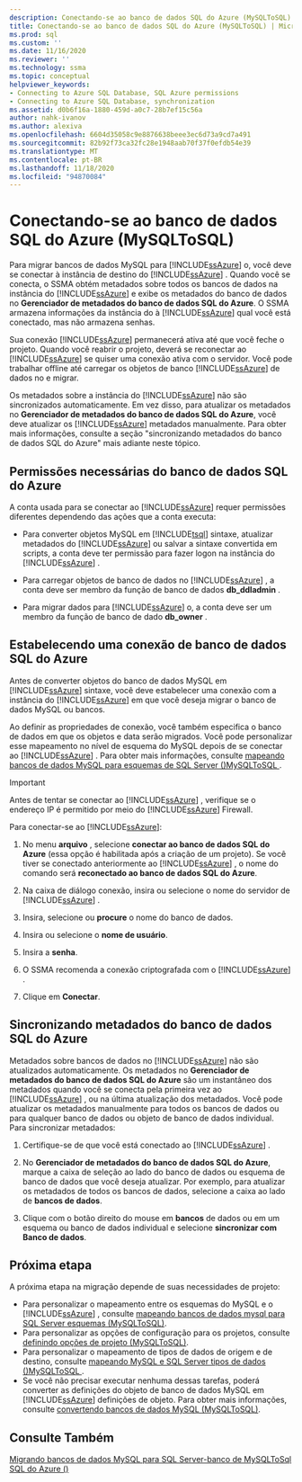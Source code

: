 ```yaml
---
description: Conectando-se ao banco de dados SQL do Azure (MySQLToSQL)
title: Conectando-se ao banco de dados SQL do Azure (MySQLToSQL) | Microsoft Docs
ms.prod: sql
ms.custom: ''
ms.date: 11/16/2020
ms.reviewer: ''
ms.technology: ssma
ms.topic: conceptual
helpviewer_keywords:
- Connecting to Azure SQL Database, SQL Azure permissions
- Connecting to Azure SQL Database, synchronization
ms.assetid: d0b6f16a-1880-459d-a0c7-28b7ef15c56a
author: nahk-ivanov
ms.author: alexiva
ms.openlocfilehash: 6604d35058c9e8876638beee3ec6d73a9cd7a491
ms.sourcegitcommit: 82b92f73ca32fc28e1948aab70f37f0efdb54e39
ms.translationtype: MT
ms.contentlocale: pt-BR
ms.lasthandoff: 11/18/2020
ms.locfileid: "94870084"
---
```

# <a name="connecting-to-azure-sql-database-mysqltosql"></a>Conectando-se ao banco de dados SQL do Azure (MySQLToSQL)

Para migrar bancos de dados MySQL para [!INCLUDE[ssAzure](../../includes/ssazure_md.md)] o, você deve se conectar à instância de destino do [!INCLUDE[ssAzure](../../includes/ssazure_md.md)] . Quando você se conecta, o SSMA obtém metadados sobre todos os bancos de dados na instância do [!INCLUDE[ssAzure](../../includes/ssazure_md.md)] e exibe os metadados do banco de dados no **Gerenciador de metadados do banco de dados SQL do Azure**. O SSMA armazena informações da instância do à [!INCLUDE[ssAzure](../../includes/ssazure_md.md)] qual você está conectado, mas não armazena senhas.

Sua conexão [!INCLUDE[ssAzure](../../includes/ssazure_md.md)] permanecerá ativa até que você feche o projeto. Quando você reabrir o projeto, deverá se reconectar ao [!INCLUDE[ssAzure](../../includes/ssazure_md.md)] se quiser uma conexão ativa com o servidor. Você pode trabalhar offline até carregar os objetos de banco [!INCLUDE[ssAzure](../../includes/ssazure_md.md)] de dados no e migrar.

Os metadados sobre a instância do [!INCLUDE[ssAzure](../../includes/ssazure_md.md)] não são sincronizados automaticamente. Em vez disso, para atualizar os metadados no **Gerenciador de metadados do banco de dados SQL do Azure**, você deve atualizar os [!INCLUDE[ssAzure](../../includes/ssazure_md.md)] metadados manualmente. Para obter mais informações, consulte a seção "sincronizando metadados do banco de dados SQL do Azure" mais adiante neste tópico.

## <a name="required-azure-sql-database-permissions"></a>Permissões necessárias do banco de dados SQL do Azure

A conta usada para se conectar ao [!INCLUDE[ssAzure](../../includes/ssazure_md.md)] requer permissões diferentes dependendo das ações que a conta executa:

- Para converter objetos MySQL em [!INCLUDE[tsql](../../includes/tsql-md.md)] sintaxe, atualizar metadados do [!INCLUDE[ssAzure](../../includes/ssazure_md.md)] ou salvar a sintaxe convertida em scripts, a conta deve ter permissão para fazer logon na instância do [!INCLUDE[ssAzure](../../includes/ssazure_md.md)] .

- Para carregar objetos de banco de dados no [!INCLUDE[ssAzure](../../includes/ssazure_md.md)] , a conta deve ser membro da função de banco de dados **db_ddladmin** .

- Para migrar dados para [!INCLUDE[ssAzure](../../includes/ssazure_md.md)] o, a conta deve ser um membro da função de banco de dado **db_owner** .

## <a name="establishing-an-azure-sql-database-connection"></a>Estabelecendo uma conexão de banco de dados SQL do Azure

Antes de converter objetos do banco de dados MySQL em [!INCLUDE[ssAzure](../../includes/ssazure_md.md)] sintaxe, você deve estabelecer uma conexão com a instância do [!INCLUDE[ssAzure](../../includes/ssazure_md.md)] em que você deseja migrar o banco de dados MySQL ou bancos.

Ao definir as propriedades de conexão, você também especifica o banco de dados em que os objetos e data serão migrados. Você pode personalizar esse mapeamento no nível de esquema do MySQL depois de se conectar ao [!INCLUDE[ssAzure](../../includes/ssazure_md.md)] . Para obter mais informações, consulte [mapeando bancos de dados MySQL para esquemas de SQL Server &#40;&#41;MySQLToSQL ](../../ssma/mysql/mapping-mysql-databases-to-sql-server-schemas-mysqltosql.md).

> [!IMPORTANT]
> Antes de tentar se conectar ao [!INCLUDE[ssAzure](../../includes/ssazure_md.md)] , verifique se o endereço IP é permitido por meio do [!INCLUDE[ssAzure](../../includes/ssazure_md.md)] Firewall.

Para conectar-se ao [!INCLUDE[ssAzure](../../includes/ssazure_md.md)]:

1. No menu **arquivo** , selecione **conectar ao banco de dados SQL do Azure** (essa opção é habilitada após a criação de um projeto).
   Se você tiver se conectado anteriormente ao [!INCLUDE[ssAzure](../../includes/ssazure_md.md)] , o nome do comando será **reconectado ao banco de dados SQL do Azure**.

2. Na caixa de diálogo conexão, insira ou selecione o nome do servidor de [!INCLUDE[ssAzure](../../includes/ssazure_md.md)] .

3. Insira, selecione ou **procure** o nome do banco de dados.

4. Insira ou selecione o **nome de usuário**.

5. Insira a **senha**.

6. O SSMA recomenda a conexão criptografada com o [!INCLUDE[ssAzure](../../includes/ssazure_md.md)] .

7. Clique em **Conectar**.
  
## <a name="synchronizing-azure-sql-database-metadata"></a>Sincronizando metadados do banco de dados SQL do Azure

Metadados sobre bancos de dados no [!INCLUDE[ssAzure](../../includes/ssazure_md.md)] não são atualizados automaticamente. Os metadados no **Gerenciador de metadados do banco de dados SQL do Azure** são um instantâneo dos metadados quando você se conecta pela primeira vez ao [!INCLUDE[ssAzure](../../includes/ssazure_md.md)] , ou na última atualização dos metadados. Você pode atualizar os metadados manualmente para todos os bancos de dados ou para qualquer banco de dados ou objeto de banco de dados individual. Para sincronizar metadados:

1. Certifique-se de que você está conectado ao [!INCLUDE[ssAzure](../../includes/ssazure_md.md)] .

2. No **Gerenciador de metadados do banco de dados SQL do Azure**, marque a caixa de seleção ao lado do banco de dados ou esquema de banco de dados que você deseja atualizar.
   Por exemplo, para atualizar os metadados de todos os bancos de dados, selecione a caixa ao lado de **bancos de dados**.

3. Clique com o botão direito do mouse em **bancos** de dados ou em um esquema ou banco de dados individual e selecione **sincronizar com Banco de dados**.

## <a name="next-step"></a>Próxima etapa

A próxima etapa na migração depende de suas necessidades de projeto:

- Para personalizar o mapeamento entre os esquemas do MySQL e o [!INCLUDE[ssAzure](../../includes/ssazure_md.md)] , consulte [mapeando bancos de dados mysql para SQL Server esquemas &#40;MySQLToSQL&#41;](../../ssma/mysql/mapping-mysql-databases-to-sql-server-schemas-mysqltosql.md).
- Para personalizar as opções de configuração para os projetos, consulte [definindo opções de projeto &#40;MySQLToSQL&#41;](../../ssma/mysql/setting-project-options-mysqltosql.md).
- Para personalizar o mapeamento de tipos de dados de origem e de destino, consulte [mapeando MySQL e SQL Server tipos de dados &#40;&#41;MySQLToSQL ](../../ssma/mysql/mapping-mysql-and-sql-server-data-types-mysqltosql.md).
- Se você não precisar executar nenhuma dessas tarefas, poderá converter as definições do objeto de banco de dados MySQL em [!INCLUDE[ssAzure](../../includes/ssazure_md.md)] definições de objeto. Para obter mais informações, consulte [convertendo bancos de dados MySQL &#40;MySQLToSQL&#41;](../../ssma/mysql/converting-mysql-databases-mysqltosql.md).

## <a name="see-also"></a>Consulte Também

[Migrando bancos de dados MySQL para SQL Server-banco de MySQLToSql SQL do Azure &#40;&#41;](../../ssma/mysql/migrating-mysql-databases-to-sql-server-azure-sql-db-mysqltosql.md)
